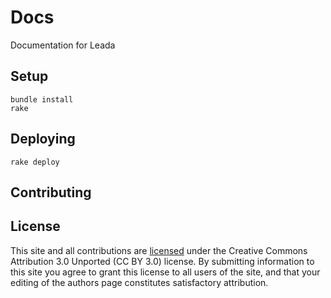 # Docs

Documentation for Leada

## Setup

    bundle install
    rake

## Deploying

    rake deploy

## Contributing

## License

This site and all contributions are [licensed](http://www.therailsbook.com/LICENSE-CC-BY) under the Creative Commons Attribution 3.0 Unported (CC BY 3.0) license. By submitting information to this site you agree to grant this license to all users of the site, and that your editing of the authors page constitutes satisfactory attribution.
